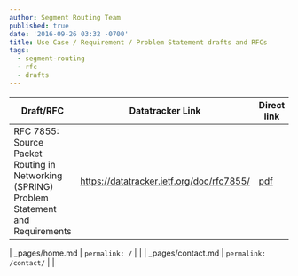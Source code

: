 ```yaml
---
author: Segment Routing Team
published: true
date: '2016-09-26 03:32 -0700'
title: Use Case / Requirement / Problem Statement drafts and RFCs
tags:
  - segment-routing
  - rfc
  - drafts
---
```




| Draft/RFC                        | Datatracker Link                   | Direct link            |
| --------                         | ---------                          | -----------            |
| RFC 7855: Source Packet Routing in Networking (SPRING) Problem Statement and Requirements| <https://datatracker.ietf.org/doc/rfc7855/> |  <a class="btn btn-inverse btn-xs" href="https://www.rfc-editor.org/rfc/pdfrfc/rfc7855.txt.pdf"><span class="fa fa-file-pdf-o"></span>pdf</a>|
                  
| _pages/home.md                   | `permalink: /`                     |                        |
| _pages/contact.md                | `permalink: /contact/`             |                        |